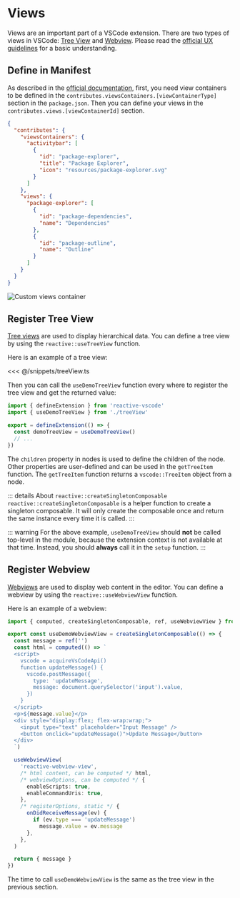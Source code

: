 # Views

Views are an important part of a VSCode extension. There are two types of views in VSCode: [Tree View](https://code.visualstudio.com/api/extension-guides/tree-view) and [Webview](https://code.visualstudio.com/api/extension-guides/webview). Please read the [official UX guidelines](https://code.visualstudio.com/api/ux-guidelines/views) for a basic understanding.

## Define in Manifest

As described in the [official documentation](https://code.visualstudio.com/api/references/contribution-points#contributes.viewsContainers), first, you need view containers to be defined in the `contributes.viewsContainers.[viewContainerType]` section in the `package.json`. Then you can define your views in the `contributes.views.[viewContainerId]` section.

```json
{
  "contributes": {
    "viewsContainers": {
      "activitybar": [
        {
          "id": "package-explorer",
          "title": "Package Explorer",
          "icon": "resources/package-explorer.svg"
        }
      ]
    },
    "views": {
      "package-explorer": [
        {
          "id": "package-dependencies",
          "name": "Dependencies"
        },
        {
          "id": "package-outline",
          "name": "Outline"
        }
      ]
    }
  }
}
```

![Custom views container](https://code.visualstudio.com/assets/api/references/contribution-points/custom-views-container.png)

## Register Tree View

[Tree views](https://code.visualstudio.com/api/extension-guides/tree-view) are used to display hierarchical data. You can define a tree view by using the `reactive::useTreeView` function.

Here is an example of a tree view:

<<< @/snippets/treeView.ts

Then you can call the `useDemoTreeView` function every where to register the tree view and get the returned value:

```ts
import { defineExtension } from 'reactive-vscode'
import { useDemoTreeView } from './treeView'

export = defineExtension(() => {
  const demoTreeView = useDemoTreeView()
  // ...
})
```

The `children` property in nodes is used to define the children of the node. Other properties are user-defined and can be used in the `getTreeItem` function. The `getTreeItem` function returns a `vscode::TreeItem` object from a node.

::: details About `reactive::createSingletonComposable`
`reactive::createSingletonComposable` is a helper function to create a singleton composable. It will only create the composable once and return the same instance every time it is called.
:::

::: warning
For the above example, `useDemoTreeView` should **not** be called top-level in the module, because the extension context is not available at that time. Instead, you should **always** call it in the `setup` function.
:::

## Register Webview

[Webviews](https://code.visualstudio.com/api/extension-guides/webview) are used to display web content in the editor. You can define a webview by using the `reactive::useWebviewView` function.

Here is an example of a webview:

```ts
import { computed, createSingletonComposable, ref, useWebviewView } from 'reactive-vscode'

export const useDemoWebviewView = createSingletonComposable(() => {
  const message = ref('')
  const html = computed(() => `
  <script>
    vscode = acquireVsCodeApi()
    function updateMessage() {
      vscode.postMessage({
        type: 'updateMessage',
        message: document.querySelector('input').value,
      })
    }
  </script>
  <p>${message.value}</p>
  <div style="display:flex; flex-wrap:wrap;">
    <input type="text" placeholder="Input Message" />
    <button onclick="updateMessage()">Update Message</button>
  </div>
  `)

  useWebviewView(
    'reactive-webview-view',
    /* html content, can be computed */ html,
    /* webviewOptions, can be computed */ {
      enableScripts: true,
      enableCommandUris: true,
    },
    /* registerOptions, static */ {
      onDidReceiveMessage(ev) {
        if (ev.type === 'updateMessage')
          message.value = ev.message
      },
    },
  )

  return { message }
})
```

The time to call `useDemoWebviewView` is the same as the tree view in the previous section.
